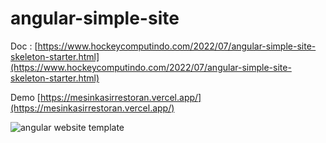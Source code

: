 # angular-simple-site

Doc : [https://www.hockeycomputindo.com/2022/07/angular-simple-site-skeleton-starter.html](https://www.hockeycomputindo.com/2022/07/angular-simple-site-skeleton-starter.html)

Demo [https://mesinkasirrestoran.vercel.app/](https://mesinkasirrestoran.vercel.app/)

![angular website template](https://blogger.googleusercontent.com/img/b/R29vZ2xl/AVvXsEhwXzuvYpHExjYRYuAnZ32r7JIz3Ixszt3lTDVHmFhFYnF2zB5zfYdfMpBA3vnvN_4yaYEH4goAIzM02K65RPr_O3opnQWI_0rDheIB9ChtkCvjEFGJWyYRBZTS-49wD8yJlLr4X2ZwnFsJml_vHJ19vGJ_TjHe7koeqUMiTEnCm3Xu1UxYwbxG72WIaA/s988/sveltekit%20web%20template%20seo.png)
